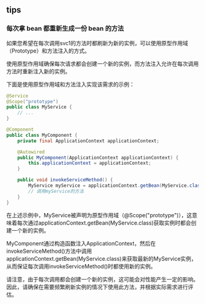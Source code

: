 
## tips

### 每次拿 bean 都重新生成一份 bean 的方法

如果您希望在每次调用svc1的方法时都刷新为新的实例，可以使用原型作用域（Prototype）和方法注入的方式。

使用原型作用域确保每次请求都会创建一个新的实例，而方法注入允许在每次调用方法时重新注入新的实例。

下面是使用原型作用域和方法注入实现该需求的示例：

```java
@Service
@Scope("prototype")
public class MyService {
    // ...
}

@Component
public class MyComponent {
    private final ApplicationContext applicationContext;

    @Autowired
    public MyComponent(ApplicationContext applicationContext) {
        this.applicationContext = applicationContext;
    }

    public void invokeServiceMethod() {
        MyService myService = applicationContext.getBean(MyService.class);
        // 调用myService的方法
    }
}
```

在上述示例中，MyService被声明为原型作用域（@Scope("prototype")），这意味着每次通过applicationContext.getBean(MyService.class)获取实例时都会创建一个新的实例。

MyComponent通过构造函数注入ApplicationContext，然后在invokeServiceMethod()方法中调用applicationContext.getBean(MyService.class)来获取最新的MyService实例，从而保证每次调用invokeServiceMethod()时都使用新的实例。

请注意，由于每次调用都会创建一个新的实例，这可能会对性能产生一定的影响。因此，请确保在需要频繁刷新实例的情况下使用此方法，并根据实际需求进行评估。